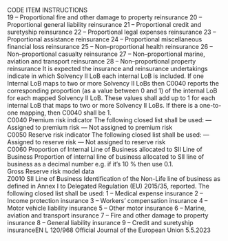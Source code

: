  
CODE  ITEM  INSTRUCTIONS  
19 – Proportional fire and other damage to property reinsurance 
20 – Proportional general liability reinsurance 
21 – Proportional credit and suretyship reinsurance 
22 – Proportional legal expenses reinsurance 
23 – Proportional assistance reinsurance 
24 – Proportional miscellaneous financial loss reinsurance 
25 – Non–proportional health reinsurance 
26 – Non–proportional casualty reinsurance 
27 – Non–proportional marine, aviation and transport reinsurance 
28 – Non–proportional property reinsurance 
It is expected the insurance and reinsurance undertakings indicate in which 
Solvency II LoB each internal LoB is included. 
If one Internal LoB maps to two or more Solvency II LoBs then C0040 reports the 
corresponding proportion (as a value between 0 and 1) of the internal LoB for 
each mapped Solvency II LoB. These values shall add up to 1 for each internal 
LoB that maps to two or more Solvency II LoBs. If there is a one-to-one mapping, 
then C0040 shall be 1.  
C0040  Premium risk indicator  The following closed list shall be used: 
— Assigned to premium risk 
— Not assigned to premium risk  
C0050  Reserve risk indicator  The following closed list shall be used: 
— Assigned to reserve risk 
— Not assigned to reserve risk  
C0060  Proportion of Internal Line of 
Business allocated to SII Line 
of Business  Proportion of internal line of business allocated to SII line of business as a decimal 
number e.g. if it’s 10 % then use 0.1.  
Gross Reserve risk model data  
Z0010  SII Line of Business  Identification of the Non-Life line of business as defined in Annex I to Delegated 
Regulation (EU) 2015/35, reported. The following closed list shall be used: 
1 – Medical expense insurance 
2 – Income protection insurance 
3 – Workers’ compensation insurance 
4 – Motor vehicle liability insurance 
5 – Other motor insurance 
6 – Marine, aviation and transport insurance 
7 – Fire and other damage to property insurance 
8 – General liability insurance 
9 – Credit and suretyship insuranceEN  L 120/968 Official Journal of the European Union 5.5.2023